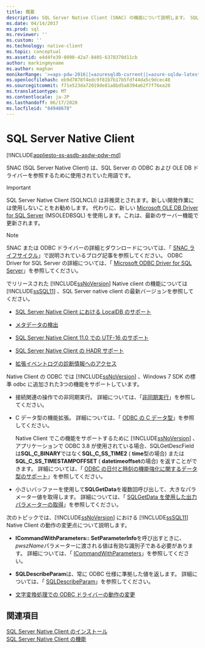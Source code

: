 ```yaml
---
title: 概要
description: SQL Server Native Client (SNAC) の機能について説明します。 SQL Server Native Client は SQL Server の ODBC および OLE DB ドライバーを参照します。
ms.date: 04/14/2017
ms.prod: sql
ms.reviewer: ''
ms.custom: ''
ms.technology: native-client
ms.topic: conceptual
ms.assetid: e4d4fe39-0090-42a7-8405-6378370d11cb
author: markingmyname
ms.author: maghan
monikerRange: '>=aps-pdw-2016||=azuresqldb-current||=azure-sqldw-latest||>=sql-server-2016||=sqlallproducts-allversions||>=sql-server-linux-2017||=azuresqldb-mi-current'
ms.openlocfilehash: eb9d7878f4edc9f81b7b17b5fdf44da5c9dcec48
ms.sourcegitcommit: f71e523da72019de81a8bd5a0394a62f7f76ea20
ms.translationtype: MT
ms.contentlocale: ja-JP
ms.lasthandoff: 06/17/2020
ms.locfileid: "84948678"
---
```

# <a name="sql-server-native-client"></a>SQL Server Native Client
[!INCLUDE[appliesto-ss-asdb-asdw-pdw-md](../../includes/appliesto-ss-asdb-asdw-pdw-md.md)]

SNAC (SQL Server Native Client) は、SQL Server の ODBC および OLE DB ドライバーを参照するために使用されていた用語です。

> [!IMPORTANT] 
> SQL Server Native Client (SQLNCLI) は非推奨とされます。新しい開発作業には使用しないことをお勧めします。 代わりに、新しい [Microsoft OLE DB Driver for SQL Server](../../connect/oledb/oledb-driver-for-sql-server.md) (MSOLEDBSQL) を使用します。これは、最新のサーバー機能で更新されます。

> [!NOTE]
> SNAC または ODBC ドライバーの詳細とダウンロードについては、「 [SNAC ライフサイクル](https://blogs.msdn.microsoft.com/sqlreleaseservices/snac-lifecycle-explained/)」で説明されているブログ記事を参照してください。
> ODBC Driver for SQL Server の詳細については、「 [Microsoft ODBC Driver for SQL Server](../../connect/odbc/microsoft-odbc-driver-for-sql-server.md)」を参照してください。  

 でリリースされた [!INCLUDE[ssNoVersion](../../includes/ssnoversion-md.md)] Native client の機能については [!INCLUDE[ssSQL11](../../includes/sssql11-md.md)] 、SQL Server native client の最新バージョンを参照してください。

-   [SQL Server Native Client における LocalDB のサポート](../../relational-databases/native-client/features/sql-server-native-client-support-for-localdb.md)  

-   [メタデータの検出](../../relational-databases/native-client/features/metadata-discovery.md)  

-   [SQL Server Native Client 11.0 での UTF-16 のサポート](../../relational-databases/native-client/features/utf-16-support-in-sql-server-native-client-11-0.md)  

-   [SQL Server Native Client の HADR サポート](../../relational-databases/native-client/features/sql-server-native-client-support-for-high-availability-disaster-recovery.md)  

-   [拡張イベントログの診断情報へのアクセス](../../relational-databases/native-client/features/accessing-diagnostic-information-in-the-extended-events-log.md)  

Native Client の ODBC では [!INCLUDE[ssNoVersion](../../includes/ssnoversion-md.md)] 、Windows 7 SDK の標準 odbc に追加された3つの機能をサポートしています。  

-   接続関連の操作での非同期実行。 詳細については、「[非同期実行](https://go.microsoft.com/fwlink/?LinkID=191493)」を参照してください。  

-   C データ型の機能拡張。 詳細については、「 [ODBC の C データ型](https://go.microsoft.com/fwlink/?LinkID=191495)」を参照してください。  

     Native Client でこの機能をサポートするために [!INCLUDE[ssNoVersion](../../includes/ssnoversion-md.md)] 、アプリケーションで ODBC 3.8 が使用されている場合、SQLGetDescField は**SQL_C_BINARY**ではなく**SQL_C_SS_TIME2** ( **time**型の場合) または**SQL_C_SS_TIMESTAMPOFFSET** ( **datetimeoffset**の場合) を返すことができます。 詳細については、「 [ODBC の日付と時刻の機能強化に関するデータ型のサポート](../../relational-databases/native-client-odbc-date-time/data-type-support-for-odbc-date-and-time-improvements.md)」を参照してください。  

-   小さいバッファーを使用して**SQLGetData**を複数回呼び出して、大きなパラメーター値を取得します。 詳細については、「 [SQLGetData を使用した出力パラメーターの取得](https://go.microsoft.com/fwlink/?LinkID=191494)」を参照してください。  

 次のトピックでは、[!INCLUDE[ssNoVersion](../../includes/ssnoversion-md.md)] における [!INCLUDE[ssSQL11](../../includes/sssql11-md.md)] Native Client の動作の変更点について説明します。  

-   **ICommandWithParameters:: SetParameterInfo**を呼び出すときに、 *pwszName*パラメーターに渡される値は有効な識別子である必要があります。 詳細については、「 [ICommandWithParameters](../../relational-databases/native-client-ole-db-interfaces/icommandwithparameters.md)」を参照してください。  

-   **SQLDescribeParam**は、常に ODBC 仕様に準拠した値を返します。 詳細については、「 [SQLDescribeParam](../../relational-databases/native-client-odbc-api/sqldescribeparam.md)」を参照してください。  

-   [文字変換処理での ODBC ドライバーの動作の変更](../../relational-databases/native-client/features/odbc-driver-behavior-change-when-handling-character-conversions.md)  

## <a name="see-also"></a>関連項目  
[SQL Server Native Client のインストール](../../relational-databases/native-client/applications/installing-sql-server-native-client.md)  
 [SQL Server Native Client の機能](../../relational-databases/native-client/features/sql-server-native-client-features.md)  

